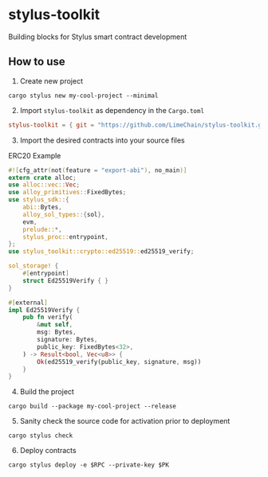 # stylus-toolkit
Building blocks for Stylus smart contract development

## How to use

1. Create new project
```shell
cargo stylus new my-cool-project --minimal
```

2. Import `stylus-toolkit` as dependency in the `Cargo.toml`
```toml
stylus-toolkit = { git = "https://github.com/LimeChain/stylus-toolkit.git", branch = "main" }
```

3. Import the desired contracts into your source files

ERC20 Example

```rust
#![cfg_attr(not(feature = "export-abi"), no_main)]
extern crate alloc;
use alloc::vec::Vec;
use alloy_primitives::FixedBytes;
use stylus_sdk::{
    abi::Bytes,
    alloy_sol_types::{sol},
    evm,
    prelude::*,
    stylus_proc::entrypoint,
};
use stylus_toolkit::crypto::ed25519::ed25519_verify;

sol_storage! {
    #[entrypoint]
    struct Ed25519Verify { }
}

#[external]
impl Ed25519Verify {
    pub fn verify(
        &mut self,
        msg: Bytes,
        signature: Bytes,
        public_key: FixedBytes<32>,
    ) -> Result<bool, Vec<u8>> {
        Ok(ed25519_verify(public_key, signature, msg))
    }
}
```

4. Build the project

```shell
cargo build --package my-cool-project --release
```

5. Sanity check the source code for activation prior to deployment

```shell
cargo stylus check
```

6. Deploy contracts
```shell
cargo stylus deploy -e $RPC --private-key $PK
```